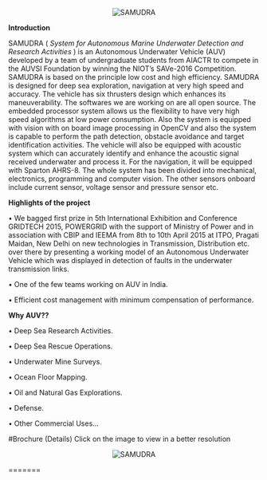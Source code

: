 
<p align="center">
  <img src="https://i.gyazo.com/5a8ad4b025a3ee727ece6866e9e3310c.png  " alt="SAMUDRA"/>
</p>
<b>Introduction</b>

SAMUDRA ( <i>System for Autonomous Marine Underwater Detection and Research Activities</i> ) is an Autonomous Underwater Vehicle (AUV) developed by a team of undergraduate
students from AIACTR to compete in the AUVSI Foundation by winning the NIOT’s SAVe-2016
Competition.
SAMUDRA is based on the principle low cost and high efficiency. SAMUDRA is designed for deep sea
exploration, navigation at very high speed and accuracy. The vehicle has six thrusters design which
enhances its maneuverability. The softwares we are working on are all open source. The embedded
processor system allows us the flexibility to have very high speed algorithms at low power
consumption. Also the system is equipped with vision with on board image processing in OpenCV and
also the system is capable to perform the path detection, obstacle avoidance and target identification
activities. The vehicle will also be equipped with acoustic system which can accurately identify and
enhance the acoustic signal received underwater and process it. For the navigation, it will be equipped
with Sparton AHRS-8. The whole system has been divided into mechanical,
electronics, programming and computer vision. The other sensors onboard include current sensor,
voltage sensor and pressure sensor etc.

<b>Highlights of the project</b>

• We bagged first prize in 5th International Exhibition and Conference GRIDTECH 2015,
POWERGRID with the support of Ministry of Power and in association with CBIP and IEEMA from 8th
to 10th April 2015 at ITPO, Pragati Maidan, New Delhi on new technologies in Transmission, Distribution
etc. over there by presenting a working model of an Autonomous Underwater Vehicle which was displayed
in detection of faults in the underwater transmission links.
<br>

• One of the few teams working on AUV in India. <br>

• Efficient cost management with minimum compensation of performance.<br>

<b>Why AUV??</b>

• Deep Sea Research Activities.

• Deep Sea Rescue Operations.

• Underwater Mine Surveys.

• Ocean Floor Mapping.

• Oil and Natural Gas Explorations.

• Defense.

• Other Commercial Uses…

#Brochure (Details) 
Click on the image to view in a better resolution
<p align="center">
  <img src="http://i.imgur.com/Sg4Bjkg.jpg" alt="SAMUDRA"/>
</p>
=======
